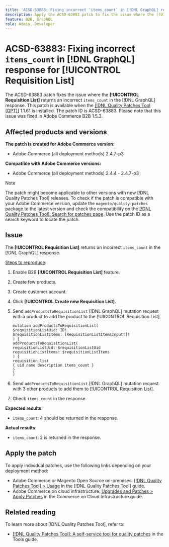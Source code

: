 ```yaml
---
title: 'ACSD-63883: Fixing incorrect `items_count` in [!DNL GraphQL] response for [!UICONTROL Requisition List]'
description: Apply the ACSD-63883 patch to fix the issue where the [!UICONTROL Requisition List] returns an incorrect `items_count` in the [!DNL GraphQL] response.
feature: B2B, GraphQL
role: Admin, Developer
---
```

# ACSD-63883: Fixing incorrect `items_count` in [!DNL GraphQL] response for [!UICONTROL Requisition List]

The ACSD-63883 patch fixes the issue where the **[!UICONTROL Requisition List]** returns an incorrect `items_count` in the [!DNL GraphQL] response. This patch is available when the [[!DNL Quality Patches Tool (QPT)]](/help/tools/quality-patches-tool/quality-patches-tool-to-self-serve-quality-patches.md) 1.1.61 is installed. The patch ID is ACSD-63883. Please note that this issue was fixed in Adobe Commerce B2B 1.5.3.

## Affected products and versions

**The patch is created for Adobe Commerce version:**

* Adobe Commerce (all deployment methods) 2.4.7-p3

**Compatible with Adobe Commerce versions:**

* Adobe Commerce (all deployment methods) 2.4.4 - 2.4.7-p3

>[!NOTE]
>
>The patch might become applicable to other versions with new [!DNL Quality Patches Tool] releases. To check if the patch is compatible with your Adobe Commerce version, update the `magento/quality-patches` package to the latest version and check the compatibility on the [[!DNL Quality Patches Tool]: Search for patches page](https://experienceleague.adobe.com/tools/commerce-quality-patches/index.html). Use the patch ID as a search keyword to locate the patch.

## Issue

The **[!UICONTROL Requisition List]** returns an incorrect `items_count` in the [!DNL GraphQL] response.


<u>Steps to reproduce</u>:

1. Enable B2B **[!UICONTROL Requisition List]** feature.
1. Create few products.
1. Create customer account.
1. Click **[!UICONTROL Create new Requisition List]**.
1. Send `addProductsToRequisitionList` [!DNL GraphQL] mutation request with a product to add the product to the [!UICONTROL Requisition List].

    ```
    mutation addProductsToRequisitionList(
    $requisitionListUid: ID!
    $requisitionListItems: [RequisitionListItemsInput!]!
    ) {
    addProductsToRequisitionList(
    requisitionListUid: $requisitionListUid
    requisitionListItems: $requisitionListItems
    ) {
    requisition_list
    { uid name description items_count }
    }
    }
    ```

1. Send `addProductsToRequisitionList` [!DNL GraphQL] mutation request with 3 other products to add them to [!UICONTROL Requisition List].
1. Check `items_count` in the response.

**Expected results**: 

* `items_count`: 4 should be returned in the response.

**Actual results**:

* `items_count`: 2 is returned in the response.

## Apply the patch

To apply individual patches, use the following links depending on your deployment method:

* Adobe Commerce or Magento Open Source on-premises: [[!DNL Quality Patches Tool] > Usage](/help/tools/quality-patches-tool/usage.md) in the [!DNL Quality Patches Tool] guide.
* Adobe Commerce on cloud infrastructure: [Upgrades and Patches > Apply Patches](https://experienceleague.adobe.com/docs/commerce-cloud-service/user-guide/develop/upgrade/apply-patches.html) in the Commerce on Cloud Infrastructure guide.


## Related reading

To learn more about [!DNL Quality Patches Tool], refer to:

* [[!DNL Quality Patches Tool]: A self-service tool for quality patches](/help/tools/quality-patches-tool/quality-patches-tool-to-self-serve-quality-patches.md) in the Tools guide.
